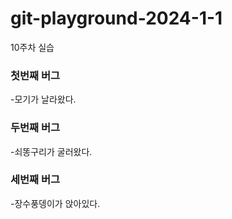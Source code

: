 # git-playground-2024-1-1
10주차 실습


### 첫번째 버그
-모기가 날라왔다.

### 두번째 버그
-쇠똥구리가 굴러왔다.

### 세번째 버그
-장수풍뎅이가 앉아있다.
